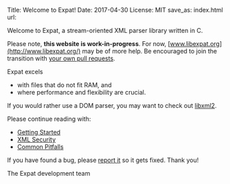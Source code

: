 Title: Welcome to Expat!
Date: 2017-04-30
License: MIT
save_as: index.html
url:

Welcome to Expat, a stream-oriented XML parser library written in C.

Please note, **this website is work-in-progress**.
For now, [www.libexpat.org](http://www.libexpat.org/) may be of more help.
Be encouraged to join the transition with
[your own pull requests](https://github.com/libexpat/libexpat.github.io/pulls).

Expat excels

 * with files that do not fit RAM, and
 * where performance and flexibility are crucial.

If you would rather use a DOM parser, you may want to
check out [libxml2](http://xmlsoft.org/).

Please continue reading with:

 * [Getting Started](pages/getting-started.html)
 * [XML Security](pages/xml-security.html)
 * [Common Pitfalls](pages/common-pitfalls.html)

If you have found a bug,
please [report it](https://github.com/libexpat/libexpat) so it gets fixed.
Thank you!

The Expat development team
